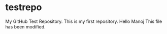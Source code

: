 # testrepo
My GitHub Test Repository.
This is my first repository.
Hello Manoj
This file has been modified.
